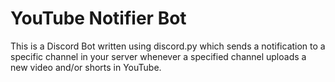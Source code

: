 # YouTube Notifier Bot
This is a Discord Bot written using discord.py which sends a notification to a specific channel in your server whenever a specified channel uploads a new video and/or shorts in YouTube.

